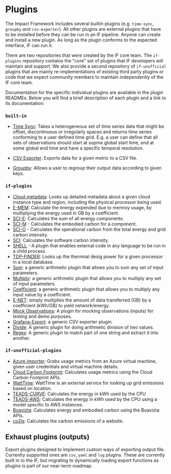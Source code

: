 # Plugins

The Impact Framework includes several builtin plugins (e.g. `time-sync`, `groupby` and `csv-exporter`). All other plugins are external plugins that have to be installed before they can be run in an IF pipeline. Anyone can create and install a new plugin. As long as the plugin conforms to the expected interface, IF can run it.

There are two repositories that were created by the IF core team. The `if-plugins` repository contains the "core" set of plugins that IF developers will maintain and support. We also provide a second repository of `if-unofficial` plugins that are mainly re-implementations of existing third party plugins or code that we expect community members to maintain independently of the IF core team.

Documentation for the specific individual plugins are available in the plugin READMEs. Below you will find a brief description of each plugin and a link to its documentation:

### `built-in`

* [Time Sync](https://github.com/Green-Software-Foundation/if/tree/main/src/builtins#readme): Takes a heterogeneous set of time series data that might be offset, discontinuous or irregularly spaces and returns time series conforming to a user defined time grid. E.g. a user can define that all sets of observations should start at sopme global start time, end at some global end time and have a specific temporal resolution. 

* [CSV Exporter](https://github.com/Green-Software-Foundation/if/tree/main/src/builtins#readme): Exports data for a given metric to a CSV file.

* [Groupby](https://github.com/Green-Software-Foundation/if/tree/main/src/builtins#readme): Allows a user to regroup their output data according to given keys.


### `if-plugins`


* [Cloud metadata](https://github.com/Green-Software-Foundation/if-plugins/blob/main/src/lib/cloud-metadata/README.md): Looks up detailed metadata about a given cloud instance type and region, including the physical processor being used.
* [E-MEM](https://github.com/Green-Software-Foundation/if-plugins/blob/main/src/lib/e-mem/README.md): Calculate the energy expended due to memroy usage, by multiplying the energy used in GB by a coefficient.
* [SCI-E](https://github.com/Green-Software-Foundation/if-plugins/blob/main/src/lib/sci-e/README.md): Calculates the sum of all energy components.
* [SCI-M](https://github.com/Green-Software-Foundation/if-plugins/blob/main/src/lib/sci-m/README.md) - Calculates the embodied carbon for a component.
* [SCI-O](https://github.com/Green-Software-Foundation/if-plugins/blob/main/src/lib/sci-o/index.ts) - Calculates the operational carbon from the total energy and grid carbon intensity.
* [SCI](https://github.com/Green-Software-Foundation/if-plugins/blob/main/src/lib/sci/README.md): Calculates the software carbon intensity.
* [SHELL](https://github.com/Green-Software-Foundation/if-plugins/blob/main/src/lib/shell/README.md) - A plugin that enables external code in any language to be run in a child process
* [TDP-FINDER](https://github.com/Green-Software-Foundation/if-plugins/tree/main/src/lib/tdp-finder): Looks up the thermnal desig power for a given processor in a local database.
* [Sum](https://github.com/Green-Software-Foundation/if-plugins/tree/main/src/lib/sum): a generic arithmetic plugin that allows you to sum any set of input parameters.
* [Multiply](https://github.com/Green-Software-Foundation/if-plugins/tree/main/src/lib/multiply): a generic arithmetic plugin that allows you to multiply any set of input parameters.
* [Coefficient](https://github.com/Green-Software-Foundation/if-plugins/tree/main/src/lib/coefficient): a generic arithmetic plugin that allows you to multiply any input value by a coefficient.
* [E-NET](https://github.com/Green-Software-Foundation/if-plugins/tree/main/src/lib/e-net): simply multiplies the amount of data transferred (GB) by a coefficient (kWh/GB) to yield network/energy.
* [Mock Observations](https://github.com/Green-Software-Foundation/if-plugins/tree/main/src/lib/mock-observations): A plugin for mocking observations (inputs) for testing and demo purposes.
* [Grafana-Export](https://github.com/Green-Software-Foundation/if-plugins/tree/main/src/lib/grafana-export): a generic CSV exporter plugin.
* [Divide](https://github.com/Green-Software-Foundation/if-plugins/tree/main/src/lib/divide): A generic plugin for doing arithmetic division of two values.
* [Regex](https://github.com/Green-Software-Foundation/if-plugins/tree/main/src/lib/regex): A generic plugin to match part of one string and extract it into another.


### `if-unofficial-plugins`

* [Azure importer](https://github.com/Green-Software-Foundation/if-unofficial-plugins/blob/main/src/lib/azure-importer/README.md): Grabs usage metrics from an Azure virtual machine, given user credentials and virtual machine details.
* [Cloud Carbon Footprint](https://github.com/Green-Software-Foundation/if-unofficial-plugins/blob/main/src/lib/ccf/README.md): Calculates usage metrics using the Cloud Carbon Footprint APIs.
* [WattTime](https://github.com/Green-Software-Foundation/if-unofficial-plugins/blob/main/src/lib/watt-time/README.md): WattTime is an external service for looking up grid emissions based on location.
* [TEADS-CURVE](https://github.com/Green-Software-Foundation/if-unofficial-plugins/blob/main/src/lib/teads-curve/README.md): Calculates the energy in kWh used by the CPU
* [TEADS-AWS](https://github.com/Green-Software-Foundation/if-unofficial-plugins/blob/main/src/lib/teads-aws/README.md): Calculates the energy in kWh used by the CPU using a model specific to AWS instances.
* [Boavizta](https://github.com/Green-Software-Foundation/if-unofficial-plugins/blob/main/src/lib/boavizta/README.md): Calculates energy and embodied carbon using the Boavizta APIs.
* [co2js](https://github.com/Green-Software-Foundation/if-unofficial-plugins/blob/main/src/lib/co2js/README.md): Calculates the carbon emissions of a website.


## Exhaust plugins (outputs)

Export plugins designed to implement custom ways of exporting output file. Currenlty supported ones are `csv`, `yaml` and `log` plugins.
These are currently built in to the IF, but migrating to dynamically loading export functions as plugins is part of our near-term roadmap.

